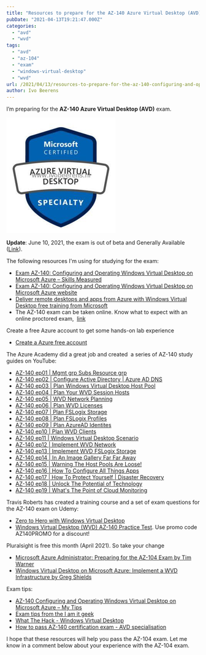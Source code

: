 ```yaml
---
title: "Resources to prepare for the AZ-140 Azure Virtual Desktop (AVD) exam"
pubDate: "2021-04-13T19:21:47.000Z"
categories: 
  - "avd"
  - "wvd"
tags: 
  - "avd"
  - "az-104"
  - "exam"
  - "windows-virtual-desktop"
  - "wvd"
url: /2021/04/13/resources-to-prepare-for-the-az-140-configuring-and-operating-windows-virtual-desktop-on-microsoft-azure-exam/
author: Ivo Beerens
---
```

I’m preparing for the **AZ-140 Azure Virtual Desktop (AVD)** exam.

[![](images/avd-284x300.jpg)](images/avd.jpg)

**Update**: June 10, 2021, the exam is out of beta and Generally Available ([Link](https://techcommunity.microsoft.com/t5/azure-virtual-desktop/azure-virtual-desktop-specialty-certification-is-here/m-p/2435757#M7210)).

The following resources I'm using for studying for the exam:

- [Exam AZ-140: Configuring and Operating Windows Virtual Desktop on Microsoft Azure – Skills Measured](https://query.prod.cms.rt.microsoft.com/cms/api/am/binary/RE4MFST)
- [Exam AZ-140: Configuring and Operating Windows Virtual Desktop on Microsoft Azure website](https://docs.microsoft.com/en-us/learn/certifications/exams/az-140)
- [Deliver remote desktops and apps from Azure with Windows Virtual Desktop free training from Microsoft](https://docs.microsoft.com/en-us/learn/paths/m365-wvd/?WT.mc_id=Azure_blog-wwl)
- The AZ-140 exam can be taken online. Know what to expect with an online proctored exam,  [link](https://techcommunity.microsoft.com/t5/microsoft-learn-blog/online-proctored-exams-what-to-expect-and-how-to-prepare/ba-p/1469424)

Create a free Azure account to get some hands-on lab experience
- [Create a Azure free account](https://azure.microsoft.com/en-us/free/)

The Azure Academy did a great job and created  a series of AZ-140 study guides on YouTube:

- [AZ-140 ep01 | Mgmt grp Subs Resource grp](https://www.youtube.com/watch?v=EG_Zqdm7OQ0&list=PL-V4YVm6AmwW1DBM25pwWYd1Lxs84ILZT&index=2)
- [AZ-140 ep02 | Configure Active Directory | Azure AD DNS](https://www.youtube.com/watch?v=kfOYWFpoglQ&list=PL-V4YVm6AmwW1DBM25pwWYd1Lxs84ILZT&index=3)
- [AZ-140 ep03 | Plan Windows Virtual Desktop Host Pool](https://www.youtube.com/watch?v=FLbcayyodqk&list=PL-V4YVm6AmwW1DBM25pwWYd1Lxs84ILZT&index=4)
- [AZ-140 ep04 | Plan Your WVD Session Hosts](https://www.youtube.com/watch?v=HNCZ2pzr9mo&list=PL-V4YVm6AmwW1DBM25pwWYd1Lxs84ILZT&index=5)
- [AZ-140 ep05 | WVD Network Planning](https://www.youtube.com/watch?v=O3AaPTWzpi4&list=PL-V4YVm6AmwW1DBM25pwWYd1Lxs84ILZT&index=6)
- [AZ-140 ep06 | Plan WVD Licenses](https://www.youtube.com/watch?v=oV3-w88lIu4&list=PL-V4YVm6AmwW1DBM25pwWYd1Lxs84ILZT&index=7)
- [AZ-140 ep07 | Plan FSLogix Storage](https://www.youtube.com/watch?v=tXVxuDbbNi4&list=PL-V4YVm6AmwW1DBM25pwWYd1Lxs84ILZT&index=8)
- [AZ-140 ep08 | Plan FSLogix Profiles](https://www.youtube.com/watch?v=tFyLeg1f8BQ&list=PL-V4YVm6AmwW1DBM25pwWYd1Lxs84ILZT&index=9)
- [AZ-140 ep09 | Plan AzureAD Identites](https://www.youtube.com/watch?v=9kO68Euy--g&list=PL-V4YVm6AmwW1DBM25pwWYd1Lxs84ILZT&index=10)
- [AZ-140 ep10 | Plan WVD Clients](https://www.youtube.com/watch?v=-ce3mqwvyBI&list=PL-V4YVm6AmwW1DBM25pwWYd1Lxs84ILZT&index=11)
- [AZ-140 ep11 | Windows Virtual Desktop Scenario](https://www.youtube.com/watch?v=t04-cLzdvNA&list=PL-V4YVm6AmwW1DBM25pwWYd1Lxs84ILZT&index=12)
- [AZ-140 ep12 | Implement WVD Network](https://www.youtube.com/watch?v=kjqFUN78lso&list=PL-V4YVm6AmwW1DBM25pwWYd1Lxs84ILZT&index=13)
- [AZ-140 ep13 | Implement WVD FSLogix Storage](https://www.youtube.com/watch?v=-GEHbrvEQdY&list=PL-V4YVm6AmwW1DBM25pwWYd1Lxs84ILZT&index=14)
- [AZ-140 ep14 | In An Image Gallery Far Far Away](https://www.youtube.com/watch?v=teOD3z0PIZ0)
- [AZ-140 ep15 | Warning The Host Pools Are Loose!](https://www.youtube.com/watch?v=AzufupX2zOI&list=PL-V4YVm6AmwW1DBM25pwWYd1Lxs84ILZT&index=16&t=33s)
- [AZ-140 ep16 | How To Configure All Things Apps](https://www.youtube.com/watch?v=8jGKoKzf9MM&list=PL-V4YVm6AmwW1DBM25pwWYd1Lxs84ILZT&index=17)
- [AZ-140 ep17 | How To Protect Yourself | Disaster Recovery](https://www.youtube.com/watch?v=OKaHNuo5ubg&list=PL-V4YVm6AmwW1DBM25pwWYd1Lxs84ILZT&index=18)
- [AZ-140 ep18 | Unlock The Potential of Technology](https://www.youtube.com/watch?v=CXD2FbODG-E&list=PL-V4YVm6AmwW1DBM25pwWYd1Lxs84ILZT&index=19)
- [AZ-140 ep19 | What's The Point of Cloud Monitoring](https://www.youtube.com/watch?v=Val6RL60YjE&list=PL-V4YVm6AmwW1DBM25pwWYd1Lxs84ILZT&index=20)

Travis Roberts has created a training course and a set of exam questions for the AZ-140 exam on Udemy:

- [Zero to Hero with Windows Virtual Desktop](https://www.udemy.com/course/zero-to-hero-with-windows-virtual-desktop/?referralCode=B2FE49E6FCEE7A7EA8D4)
- [Windows Virtual Desktop (WVD) AZ-140 Practice Test](https://www.udemy.com/course/wvd-az-140-practice-test/?couponCode=AZ140PROMO). Use promo code AZ140PROMO for a discount!

Pluralsight is free this month (April 2021). So take your change

- [Microsoft Azure Administrator: Preparing for the AZ-104 Exam by Tim Warner](https://app.pluralsight.com/library/courses/microsoft-azure-administrator-preparing-az-104-exam/table-of-contents)
- [Windows Virtual Desktop on Microsoft Azure: Implement a WVD Infrastructure by Greg Shields](https://www.pluralsight.com/courses/windows-virtual-desktop-implementing-infrastructure)

Exam tips:

- [AZ-140 Configuring and Operating Windows Virtual Desktop on Microsoft Azure – My Tips](http://www.tbone.se/2021/03/31/az-140-configuring-and-operating-windows-virtual-desktop-on-microsoft-azure-my-tips/)
- [Exam tips from the I am it geek](https://iamitgeek.com/2021/04/19/az-140-configuring-and-operating-windows-virtual-desktop-on-microsoft-azure-beta-exam-study-guide/)
- [What The Hack - Windows Virtual Desktop](https://github.com/microsoft/WhatTheHack/blob/master/037-WindowsVirtualDesktop/README.md)
- [How to pass AZ-140 certification exam - AVD specialisation](https://wvdlogix.net/how-to-pass-az-140-certification-exam-avd-specialisation)

I hope that these resources will help you pass the AZ-104 exam. Let me know in a comment below about your experience with the AZ-104 exam.